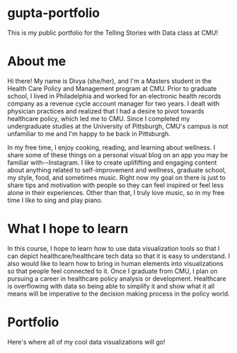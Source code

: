 # gupta-portfolio
This is my public portfolio for the Telling Stories with Data class at CMU!

# About me
Hi there! My name is Divya (she/her), and I'm a Masters student in the Health Care Policy and Management program at CMU. Prior to graduate school, I lived in Philadelphia and worked for an electronic health records company as a revenue cycle account manager for two years. I dealt with physician practices and realized that I had a desire to pivot towards healthcare policy, which led me to CMU. Since I completed my undergraduate studies at the University of Pittsburgh, CMU's campus is not unfamiliar to me and I'm happy to be back in Pittsburgh. 

In my free time, I enjoy cooking, reading, and learning about wellness. I share some of these things on a personal visual blog on an app you may be familiar with--Instagram. I like to create uplififting and engaging content about anything related to self-improvement and wellness, graduate school, my style, food, and sometimes music. Right now my goal on there is just to share tips and motivation with people so they can feel inspired or feel less alone in their experiences. Other than that, I truly love music, so in my free time I like to sing and play piano.

# What I hope to learn
In this course, I hope to learn how to use data visualization tools so that I can depict healthcare/healthcare tech data so that it is easy to understand. I also would like to learn how to bring in human elements into visualizations so that people feel connected to it. Once I graduate from CMU, I plan on pursuing a career in healthcare policy analysis or development. Healthcare is overflowing with data so being able to simplify it and show what it all means will be imperative to the decision making process in the policy world.

# Portfolio
Here's where all of my cool data visualizations will go!
